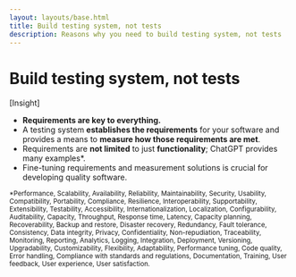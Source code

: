 ```yaml
---
layout: layouts/base.html
title: Build testing system, not tests
description: Reasons why you need to build testing system, not tests
---
```


# Build testing system, not tests

[Insight]

- **Requirements are key to everything.**
- A testing system **establishes the requirements** for your software and provides a means to **measure how those requirements are met**.
- Requirements are **not limited** to just **functionality**; ChatGPT provides many examples&ast;.
- Fine-tuning requirements and measurement solutions is crucial for developing quality software.

<small>&ast;Performance, Scalability, Availability, Reliability, Maintainability, Security, Usability, Compatibility, Portability, Compliance, Resilience, Interoperability, Supportability, Extensibility, Testability, Accessibility, Internationalization, Localization, Configurability, Auditability, Capacity, Throughput, Response time, Latency, Capacity planning, Recoverability, Backup and restore, Disaster recovery, Redundancy, Fault tolerance, Consistency, Data integrity, Privacy, Confidentiality, Non-repudiation, Traceability, Monitoring, Reporting, Analytics, Logging, Integration, Deployment, Versioning, Upgradability, Customizability, Flexibility, Adaptability, Performance tuning, Code quality, Error handling, Compliance with standards and regulations, Documentation, Training, User feedback, User experience, User satisfaction.
</small>
